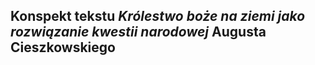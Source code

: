 ## Konspekt tekstu *Królestwo boże na ziemi jako rozwiązanie kwestii narodowej* Augusta Cieszkowskiego



